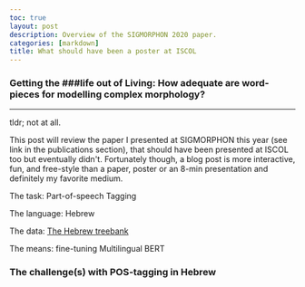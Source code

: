 ```yaml
---
toc: true
layout: post
description: Overview of the SIGMORPHON 2020 paper.
categories: [markdown]
title: What should have been a poster at ISCOL
---
```


### Getting the ###life out of Living: How adequate are word-pieces for modelling complex morphology?
---
tldr; not at all.

This post will review the paper I presented at SIGMORPHON this year (see link in the publications section), that should have been presented at ISCOL too but eventually didn't. Fortunately though, a blog post is more interactive, fun, and free-style than a paper, poster or an 8-min presentation and definitely my favorite medium.

The task: Part-of-speech Tagging

The language: Hebrew

The data: [The Hebrew treebank](https://github.com/OnlpLab/Hebrew_UD)

The means: fine-tuning Multilingual BERT

  

### The challenge(s) with POS-tagging in Hebrew


<!--stackedit_data:
eyJoaXN0b3J5IjpbMTA5NjcyOTMxNiwxOTg1MjY0MTg5XX0=
-->